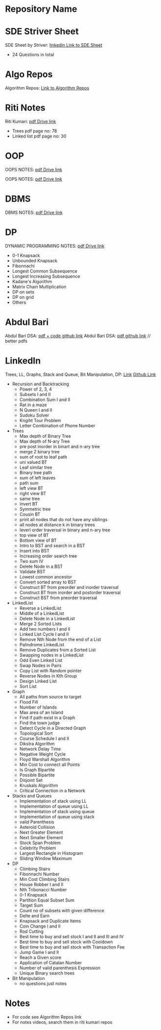 # Repository Name

# SDE Striver Sheet
SDE Sheet by Striver: [linkedin Link to SDE Sheet](https://www.linkedin.com/feed/update/urn:li:activity:7064421688834195456/?updateEntityUrn=urn%3Ali%3Afs_feedUpdate%3A%28V2%2Curn%3Ali%3Aactivity%3A7064421688834195456%29)
- 24 Questions in total

# Algo Repos
Algorithm Repos: [Link to Algorithm Repos](https://github.com/stars/taimourz/lists/grind-algos)

# Riti Notes
Riti Kumari: [pdf Drive link](https://drive.google.com/file/d/1QxwQgbVN4bU9v6I23aMwxSc9qimx9KBj/view?usp=sharing)
- Trees pdf page no: 78
- Linked list pdf page no: 30

# OOP
OOPS NOTES: [pdf Drive link]( https://drive.google.com/file/d/1NXtNY5zQXIUMLcBan-_MpuGN_gnZKTMh/view?usp=sharing)
 
OOPS NOTES: [pdf Drive link](https://drive.google.com/file/d/13AcZJW7oUI8bw_04Ims1Os7x5ASYLztK/view)

# DBMS
DBMS NOTES: [pdf Drive link](https://drive.google.com/file/d/1XGU4dusm9IV2DzBnuKhrrM_o7hUIt7NT/view)

# DP
DYNAMIC PROGRAMMING NOTES: [pdf Drive link](https://drive.google.com/file/d/1TF2Tm1MCD_3HyrPuL1NhC8qmGV3sOs_u/view)
- 0-1 Knapsack
- Unbounded Knapsack
- Fibonnachi
- Longest Common Subsequence
- Longest Increasing Subsequence
- Kadane's Algorithm
- Matrix Chain Multiplication
- DP on sets
- DP on grid
- Others

# Abdul Bari
Abdul Bari DSA: [pdf + code github link](https://github.com/Chinmay2660/DSA-By-Abdul-Bari)
Abdul Bari DSA: [pdf github link](https://github.com/sakshamgarg6500/Data-Structure-using-C-Notes) // better pdfs

# LinkedIn

Trees, LL, Graphs, Stack and Queue, Bit Manipulation, DP: [Link](https://www.linkedin.com/feed/update/urn:li:activity:7076391838407888896/?updateEntityUrn=urn%3Ali%3Afs_feedUpdate%3A%28V2%2Curn%3Ali%3Aactivity%3A7076391838407888896%29)
 [Github Link](https://github.com/karunkarthik-git/dsa-notes)
- Recursion and Backtracking
  - Power of 2, 3, 4
  - Subsets I and II
  - Combination Sum I and II
  - Rat in a maze
  - N Queen I and II
  - Sudoku Solver
  - Kngiht Tour Problem
  - Letter Combination of Phone Number
- Trees
  - Max depth of Binary Tree
  - Max depth of N-ary Tree
  - pre post inorder in binart and n-ary tree
  - merge 2 binary tree
  - sum of root to leaf path
  - uni valued BT
  - Leaf similar tree
  - Binary tree path
  - sum of left leaves
  - path sum
  - left view BT  
  - right view BT
  - same tree
  - invert BT
  - Symmetric tree
  - Cousin BT
  - print all nodes that do not have any siblings
  - all nodes at distance k in binary trees
  - leverl order traversal in binary and n-ary tree
  - top view of BT  
  - Bottom view of BT
  - Intro to BST and search in a BST
  - Insert into BST
  - Increasing order search tree
  - Two sum IV
  - Delete Node in a BST
  - Validate BST
  - Lowest common ancestor
  - Convert sorted array to BST
  - Construct BT from preorder and inorder traversal
  - Construct BT from inorder and postorder traversal
  - Construct BST from preorder traversal
- LinkedList
  - Reverse a LinkedList  
  - Middle of a LinkedList  
  - Delete Node in a LinkedList  
  - Merge 2 Sorted Lists
  - Add two numbers I and II
  - Linked List Cycle I and II
  - Remove Nth Node from the end of a List
  - Palindrome LinkedList
  - Remove Duplicates from a Sorted List
  - Swapping nodes in a LinkedList
  - Odd Even Linked List
  - Swap Nodes in Pairs
  - Copy List with Random pointer
  - Reverse Nodes in Kth Group
  - Design Linked List
  - Sort List
- Graph
  - All paths from source to target
  - Flood Fill
  - Number of Islands
  - Max area of an Island
  - Find if path exist in a Graph
  - Find the town judge
  - Detect Cycle in a Directed Graph
  - Topological Sort
  - Course Schedule I and II
  - Dikstra Algorithm
  - Network Delay Time
  - Negative Weight Cycle
  - Floyd Warshall Algorithm
  - Min Cost to connect all Points
  - Is Graph Bipartite
  - Possible Bipartite
  - Disjoint Set
  - Kruskals Algorithm
  - Critical Connection in a Network
- Stacks and Queues
  - Implementation of stack using LL
  - Implementation of queue using LL
  - Implementation of stack using queue
  - Implementation of queue using stack
  - valid Parenthesis
  - Asteroid Collision
  - Next Greater Element
  - Next Smaller Element
  - Stock Span Problem
  - Celebrity Problem
  - Largest Rectangle in Histogram
  - Sliding Window Maximum
- DP
  - Climbing Stairs
  - Fibonnachi Number
  - Min Cost Climbing Stairs
  - House Robber I and II
  - Nth Tribonacci Number
  - 0-1 Knapsack
  - Partition Equal Subset Sum
  - Target Sum
  - Count no of subsets with given difference
  - Delte and Earn
  - Knapsack and Duplicate Items
  - Coin Change I and II
  - Rod Cutting
  - Best time to buy and sell stock I and II and III and IV
  - Best time to buy and sell stock with Cooldown
  - Best time to buy and sell stock with Transaction Fee
  - Jump Game I and II
  - Reach a Given score
  - Application of Catalan Number
  - Number of valid parenthesis Expression
  - Unique Binary search trees
- Bit Manipulation
  - no questions just notes



# Notes
- For code see Algorithm Repos link
- For notes videos, search them in riti kumari repos
